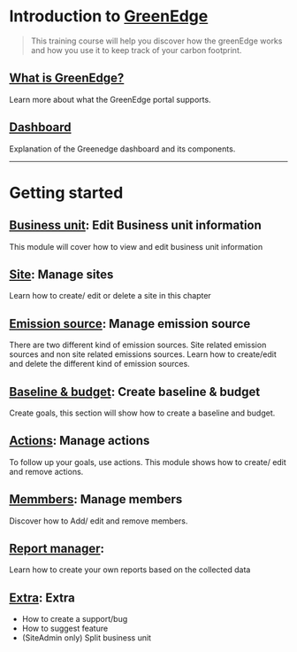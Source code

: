 # Introduction to [GreenEdge](https://greenedge.axiansiot.com/)
> This training course will help you discover how the greenEdge works and how you use it to keep track of your carbon footprint.

## [What is GreenEdge?](./GreenEdgeInfo.md)
Learn more about what the GreenEdge portal supports.

## [Dashboard](./GreenEdgeDashboard.md)
Explanation of the Greenedge dashboard and its components.

<hr/>

# Getting started

## [Business unit](./BusinessUnit.md): Edit Business unit information
This module will cover how to view and edit business unit information

## [Site](./Site.md): Manage sites
Learn how to create/ edit or delete a site in this chapter

## [Emission source](./EmissionSource.md): Manage emission source
There are two different kind of emission sources. Site related emission sources and non site related emissions sources. Learn how to create/edit and delete the different kind of emission sources.

## [Baseline & budget](./BaselineBudget.md): Create baseline & budget
Create goals, this section will show how to create a baseline and budget.

## [Actions](./Actions.md): Manage actions
To follow up your goals, use actions. This module shows how to create/ edit and remove actions.

## [Memmbers](./Memebers.md): Manage members
Discover how to Add/ edit and remove members.

## [Report manager](./ReportManager.md): 
Learn how to create your own reports based on the collected data

## [Extra](./Extra.md): Extra
- How to create a support/bug
- How to suggest feature
- (SiteAdmin only) Split business unit

